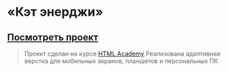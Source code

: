 # «Кэт энерджи»

## <a href="https://dariasiluyanova.github.io/1489759-cat-energy-22/">Посмотреть проект</a>
> Проект сделан на курсе <a href="https://htmlacademy.ru/">HTML Academy</a>
> Реализована адаптивная верстка для мобильных экранов, планшетов и персональных ПК
